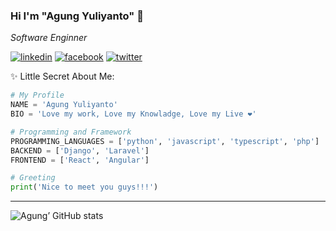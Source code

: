 ### Hi I'm "Agung Yuliyanto" 🤘

_Software Enginner_

[<img src='https://img.shields.io/badge/-LinkedIn-0e76a8?logo=linkedIn' alt='linkedin'>](https://id.linkedin.com/in/agung96tm)
[<img src='https://img.shields.io/badge/-Facebook-39569C?&logo=Facebook' alt='facebook'>](https://www.facebook.com/manwithoutconfusion/)
[<img src='https://img.shields.io/badge/-Twitter-FFFFFF?&logo=Twitter' alt='twitter'>](https://twitter.com/agung96tm)


✨ Little Secret About Me:
```python
# My Profile
NAME = 'Agung Yuliyanto'
BIO = 'Love my work, Love my Knowladge, Love my Live ❤️'

# Programming and Framework
PROGRAMMING_LANGUAGES = ['python', 'javascript', 'typescript', 'php']
BACKEND = ['Django', 'Laravel']
FRONTEND = ['React', 'Angular']

# Greeting
print('Nice to meet you guys!!!')
```

---

![Agung’ GitHub stats](https://github-readme-stats.vercel.app/api?username=agung96tm&theme=slateorange&show_icons=true&count_private=true)

